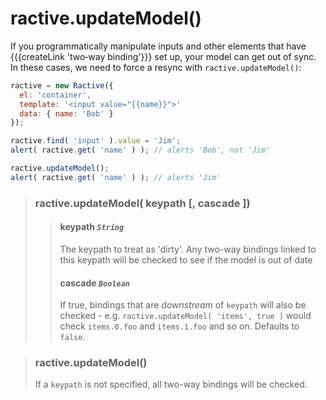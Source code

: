 # ractive.updateModel()

If you programmatically manipulate inputs and other elements that have {{{createLink 'two‐way binding'}}} set up, your model can get out of sync. In these cases, we need to force a resync with `ractive.updateModel()`:

```js
ractive = new Ractive({
  el: 'container',
  template: '<input value="{{name}}">'
  data: { name: 'Bob' }
});

ractive.find( 'input' ).value = 'Jim';
alert( ractive.get( 'name' ) ); // alerts 'Bob', not 'Jim'

ractive.updateModel();
alert( ractive.get( 'name' ) ); // alerts 'Jim'
```

> ### ractive.updateModel( keypath [, cascade ])
> > #### **keypath** *`String`*
> > The keypath to treat as 'dirty'. Any two-way bindings linked to this keypath will be checked to see if the model is out of date
> > #### cascade *`Boolean`*
> > If true, bindings that are *downstream* of `keypath` will also be checked - e.g. `ractive.updateModel( 'items', true )` would check `items.0.foo` and `items.1.foo` and so on. Defaults to `false`.


> ### ractive.updateModel()
> If a `keypath` is not specified, all two-way bindings will be checked.
